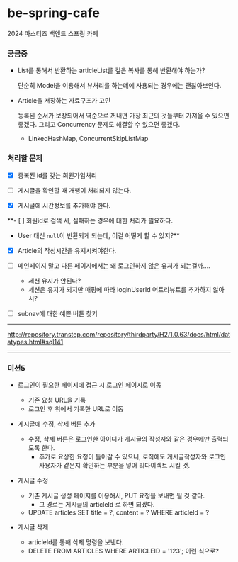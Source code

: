 # be-spring-cafe
2024 마스터즈 백엔드 스프링 카페

### 궁금증

- List를 통해서 반환하는 articleList를 깊은 복사를 통해 반환해야 하는가?

    단순히 Model을 이용해서 뷰처리를 하는데에 사용되는 경우에는 괜찮아보인다.

- Article을 저장하는 자료구조가 고민

    등록된 순서가 보장되어서 역순으로 꺼내면 가장 최근의 것들부터 가져올 수 있으면 좋겠다.
    그리고 Concurrency 문제도 해결할 수 있으면 좋겠다.

    - LinkedHashMap, ConcurrentSkipListMap


### 처리할 문제

- [x] 중복된 id를 갖는 회원가입처리

- [ ] 게시글을 확인할 때 개행이 처리되지 않는다.

- [x] 게시글에 시간정보를 추가해야 한다.

**- [ ] 회원id로 검색 시, 실패하는 경우에 대한 처리가 필요하다.
  - User 대신 `null`이 반환되게 되는데, 이걸 어떻게 할 수 있지?**

- [x] Article의 작성시간을 유지시켜야한다.

- [ ] 메인페이지 말고 다른 페이지에서는 왜 로그인하지 않은 유저가 되는걸까....
  - 세션 유지가 안된다?
  - 세션은 유지가 되지만 매핑에 따라 loginUserId 어트리뷰트를 추가하지 않아서? 

- [ ] subnav에 대한 예쁜 버튼 찾기
---

http://repository.transtep.com/repository/thirdparty/H2/1.0.63/docs/html/datatypes.html#sql141

---

### 미션5

- 로그인이 필요한 페이지에 접근 시 로그인 페이지로 이동
  - 기존 요청 URL을 기록
  - 로그인 후 위에서 기록한 URL로 이동

- 게시글에 수정, 삭제 버튼 추가
  - 수정, 삭제 버튼은 로그인한 아이디가 게시글의 작성자와 같은 경우에만 출력되도록 한다.
    - 추가로 요상한 요청이 들어갈 수 있으니, 로직에도 게시글작성자와 로그인사용자가 같은지 확인하는 부분을 넣어 리다이렉트 시킬 것.
  
- 게시글 수정
  - 기존 게시글 생성 페이지를 이용해서, PUT 요청을 보내면 될 것 같다.
    - 그 경로는 게시글의 articleId 로 하면 되겠다.
  - UPDATE articles SET title = ?, content = ? WHERE articleId = ?

- 게시글 삭제
  - articleId를 통해 삭제 명령을 보낸다.
  - DELETE FROM ARTICLES WHERE ARTICLEID = '123'; 이런 식으로?














